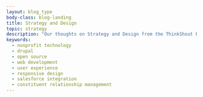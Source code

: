 ```yaml
---
layout: blog_type
body-class: blog-landing
title: Strategy and Design
topic: strategy
description: "Our thoughts on Strategy and Design from the ThinkShout blog."
keywords:
  - nonprofit technology
  - drupal
  - open source
  - web development
  - user experience
  - responsive design
  - salesforce integration
  - constituent relationship management
---
```

